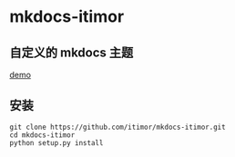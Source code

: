 # mkdocs-itimor

## 自定义的 mkdocs 主题

[demo](https://itimor.github.io/django-oms/)

## 安装

```
git clone https://github.com/itimor/mkdocs-itimor.git
cd mkdocs-itimor
python setup.py install
```